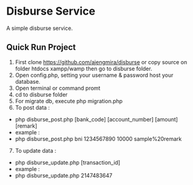 # Disburse Service

A simple disburse service.

## Quick Run Project
1. First clone https://github.com/ajengmira/disburse or copy source on folder htdocs xampp/wamp then go to disburse folder.
2. Open config.php, setting your username & password host your database.  
3. Open terminal or command promt
4. cd to disburse folder
5. For migrate db, execute 
php migration.php
6. To post data : 
* php disburse_post.php [bank_code] [account_number] [amount] [remark]
* example : 
* php disburse_post.php bni 1234567890 10000 sample%20remark
7. To update data :
* php disburse_update.php [transaction_id]
* example :
* php disburse_update.php 2147483647
```
